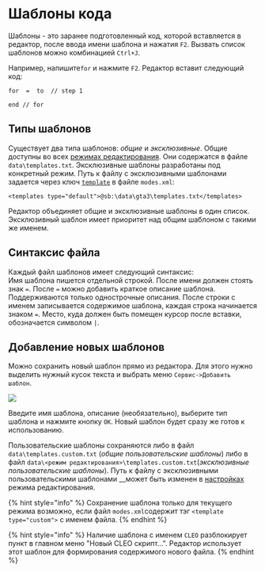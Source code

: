 # Шаблоны кода

Шаблоны - это заранее подготовленный код, которой вставляется в редактор, после ввода имени шаблона и нажатия `F2`. Вызвать список шаблонов можно комбинацией `Ctrl+J`.

Например, напишите`for` и нажмите `F2`. Редактор вставит следующий код:

```text
for  =  to  // step 1

end // for
```

## Типы шаблонов

Существует два типа шаблонов: _общие_ и _эксклюзивные_. Общие доступны во всех [режимах редактирования](./). Они содержатся в файле `data\templates.txt`. Эксклюзивные шаблоны разработаны под конкретный режим. Путь к файлу с эксклюзивными шаблонами задается через ключ [`template`](./#templates) в файле `modes.xml`:

```text
<templates type="default">@sb:\data\gta3\templates.txt</templates>
```

Редактор объединяет общие и эксклюзивные шаблоны в один список. Эксклюзивный шаблон имеет приоритет над общим шаблоном с такими же именем.

## Синтаксис файла

Каждый файл шаблонов имеет следующий синтаксис:  
Имя шаблона пишется отдельной строкой. После имени должен стоять знак `=`. После `=` можно добавить краткое описание шаблона. Поддерживаются только однострочные описания. После строки с именем записывается содержимое шаблона, каждая строка начинается знаком `=`. Место, куда должен быть помещен курсор после вставки, обозначается символом `|`.

## Добавление новых шаблонов <a id="adding-a-new-template"></a>

Можно сохранить новый шаблон прямо из редактора. Для этого нужно выделить нужный кусок текста и выбрать меню `Сервис->Добавить шаблон`. 

![](https://gblobscdn.gitbook.com/assets%2F-M0dALM7uq5_eDYhSBjl%2F-MDlJbjXApE45Y1MQjl-%2F-MDlMQiTlVgy3xpUEGxS%2Fide-add-template-en.png?alt=media&token=5e620275-5cf8-4026-acec-8f364dbbde09)

Введите имя шаблона, описание \(необязательно\), выберите тип шаблона и нажмите кнопку `OK`. Новый шаблон будет сразу же готов к использованию.

Пользовательские шаблоны сохраняются либо в файл `data\templates.custom.txt` \(_общие пользовательские шаблоны_\) либо в файл `data\<режим редактирования>\templates.custom.txt`\(_эксклюзивные пользовательские шаблоны_\). Путь к файлу с эксклюзивными пользовательскими шаблонами __может быть изменен в [настройках](./#templates) режима редактирования.

{% hint style="info" %}
Сохранение шаблона только для текущего режима возможно, если файл `modes.xml`содержит тэг `<template type="custom">` с именем файла.
{% endhint %}

{% hint style="info" %}
Наличие шаблона с именем `CLEO` разблокирует пункт в главном меню "Новый CLEO скрипт...". Редактор использует этот шаблон для формирования содержимого нового файла.
{% endhint %}

